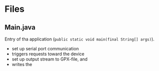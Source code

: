 
# Files
## Main.java

Entry of tha application (```public static void main(final String[] args)```).
* set up serial port communication
* triggers requests toward the device
* set up output stream to GPX-file, and
* writes the 
